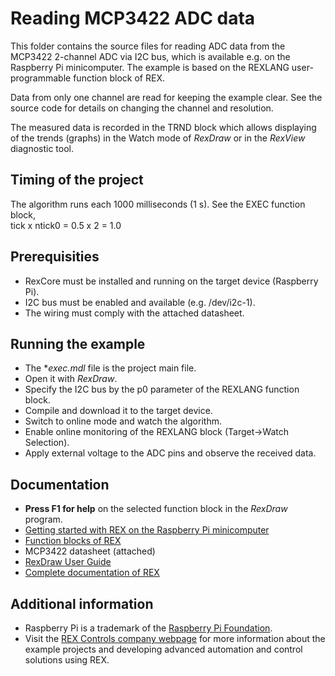 Reading MCP3422 ADC data 
========================

This folder contains the source files for reading ADC data from the MCP3422 
2-channel ADC via I2C bus, which is available e.g. on the Raspberry Pi 
minicomputer. The example is based on the REXLANG user-programmable function 
block of REX. 

Data from only one channel are read for keeping the example clear. See the
source code for details on changing the channel and resolution.

The measured data is recorded in the TRND block which allows displaying of the 
trends (graphs) in the Watch mode of *RexDraw* or in the *RexView* diagnostic tool. 

## Timing of the project ##

The algorithm runs each 1000 milliseconds (1 s). See the EXEC function block,  
tick x ntick0 = 0.5 x 2 = 1.0 

## Prerequisities ##
- RexCore must be installed and running on the target device (Raspberry Pi).
- I2C bus must be enabled and available (e.g. /dev/i2c-1).
- The wiring must comply with the attached datasheet. 

## Running the example ##
- The **exec.mdl* file is the project main file.
- Open it with *RexDraw*.
- Specify the I2C bus by the p0 parameter of the REXLANG function block.
- Compile and download it to the target device.
- Switch to online mode and watch the algorithm.
- Enable online monitoring of the REXLANG block (Target->Watch Selection).
- Apply external voltage to the ADC pins and observe the received data.  

## Documentation ##

- **Press F1 for help** on the selected function block in the *RexDraw* program.
- [Getting started with REX on the Raspberry Pi minicomputer](https://www.rexcontrols.com/media/2.50.5/doc/ENGLISH/MANUALS/RexGettingStarted/RexGettingStarted_RasPi_ENG.html)
- [Function blocks of REX](https://www.rexcontrols.com/media/2.50.5/doc/ENGLISH/MANUALS/BRef/BRef_ENG.html)
- MCP3422 datasheet (attached)
- [RexDraw User Guide](https://www.rexcontrols.com/media/2.50.5/doc/ENGLISH/MANUALS/RexDraw/RexDraw_ENG.html)
- [Complete documentation of REX](http://www.rexcontrols.com/documentation-and-support)

## Additional information ##

- Raspberry Pi is a trademark of the [Raspberry Pi Foundation](http://www.raspberrypi.org).
- Visit the [REX Controls company webpage](http://www.rexcontrols.com) 
for more information about the example projects and developing advanced 
automation and control solutions using REX.